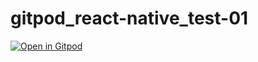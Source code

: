 # gitpod_react-native_test-01

[![Open in Gitpod](https://gitpod.io/button/open-in-gitpod.svg)](https://gitpod.io/#github.com/dtoebe/gitpod_react-native_test-01/)
